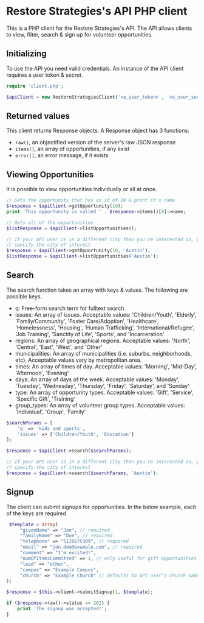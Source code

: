 # Restore Strategies's API PHP client

This is a PHP client for the Restore Strategies's API. The API allows clients to view, filter, search & sign up for volunteer opportunities.

## Initializing

To use the API you need valid credentials. An instance of the API client requires a user token & secret.

```PHP
require 'client.php';

$apiClient = new RestoreStrategiesClient('<a_user_token>', '<a_user_secet>');
```

## Returned values

This client returns Response objects. A Response object has 3 functions:

* ```raw()```, an objectified version of the server's raw JSON response
* ```items()```, an array of opportunities, if any exist
* ```error()```, an error message, if it exists

## Viewing Opportunities

It is possible to view opportunities individually or all at once.

```PHP
// Gets the opportunity that has an id of 10 & print it's name.
$response = $apiClient->getOpportunity(10);
print 'This opportunity is called ' . $response->items()[0]->name;

// Gets all of the opportunities
$listResponse = $apiClient->listOpportunities();

// If your API user is in a different city than you're interested in, you can
// specify the city of interest
$response = $apiClient->getOpportunity(10, 'Austin');
$listResponse = $apiClient->listOpportunities('Austin');
```

## Search

The search function takes an array with keys & values. The following are possible keys.

* q: Free-form search term for fulltext search
* issues: An array of issues. Acceptable values: 'Children/Youth', 'Elderly', 'Family/Community', 'Foster Care/Adoption', 'Healthcare', 'Homelessness', 'Housing', 'Human Trafficking', 'International/Refugee', 'Job Training', 'Sanctity of Life', 'Sports', and 'Incarceration'
* regions: An array of geographical regions. Acceptable values: 'North', 'Central', 'East', 'West', and 'Other'
* municipalities: An array of municipalities (i.e. suburbs, neighborhoods, etc). Acceptable values vary by metropolitan area.
* times: An array of times of day. Acceptable values: 'Morning', 'Mid-Day', 'Afternoon', 'Evening'
* days: An array of days of the week. Acceptable values: 'Monday', 'Tuesday', 'Wednesday', 'Thursday', 'Friday', 'Saturday', and 'Sunday'
* type: An array of opportunity types. Acceptable values: 'Gift', 'Service', 'Specific Gift', 'Training'
* group_types: An array of volunteer group types. Acceptable values: 'Individual', 'Group', 'Family'

```PHP
$searchParams = [
    'q' => 'kids and sports',
    'issues' => ['Children/Youth', 'Education']
];

$response = $apiClient->search($searchParams);

// If your API user is in a different city than you're interested in, you can
// specify the city of interest
$response = $apiClient->search($searchParams, 'Austin');
```

## Signup

The client can submit signups for opportunities. In the below example, each of the keys are required

```PHP
 $template = array(
     "givenName" => "Jon", // required
     "familyName" => "Doe", // required
     "telephone" => "5128675309", // required
     "email" => "jon.doe@example.com", // required
     "comment" => "I'm excited!",
     "numOfItemsCommitted" => 1, // only useful for gift opportunities
     "lead" => "other",
     "campus" => "Example Campus",
     "church" => "Example Church" // defaults to API user's church name
);

$response = $this->client->submitSignup(1, $template);

if ($response->raw()->status == 202) {
    print 'The signup was accepted!';
}
```
